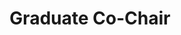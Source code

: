 ---
publish: true 
layout: default
title: Graduate Co-Chair
name: "Pallavi Patil"
email: ppatil@cs.umass.edu
webpage: 
year: 2nd
program: MS
labname: 
labpage: 
thumbnail: images/pallavi.jpg
---